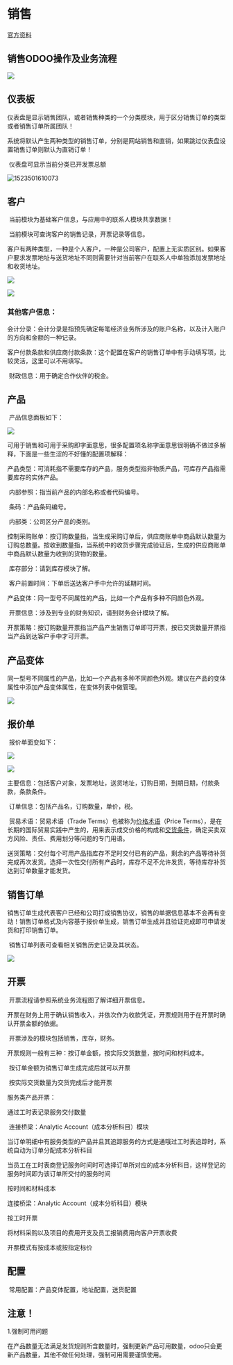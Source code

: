 # 销售

[官方资料](https://cdn.openerp.hk/sale)

## 销售ODOO操作及业务流程

![](./assets/ODOO销售操作流程.png)





## 仪表板

​	仪表盘是显示销售团队，或者销售种类的一个分类模块，用于区分销售订单的类型或者销售订单所属团队！

​	系统将默认产生两种类型的销售订单，分别是网站销售和直销，如果跳过仪表盘设置销售订单则默认为直销订单！

​	仪表盘可显示当前分类已开发票总额

![1523501610073](./assets/仪表盘.png)



## 客户

​	当前模块为基础客户信息，与应用中的联系人模块共享数据！

​	当前模块可查询客户的销售记录，开票记录等信息。

​	客户有两种类型，一种是个人客户，一种是公司客户，配置上无实质区别。如果客户要求发票地址与送货地址不同则需要针对当前客户在联系人中单独添加发票地址和收货地址。

![](./assets/客户信息_发票地址收货地址配置.png)

![](./assets/客户信息_联系人类型.png)



### 其他客户信息：

​	会计分录：会计分录是指预先确定每笔经济业务所涉及的账户名称，以及计入账户的方向和金额的一种记录。

​	客户付款条款和供应商付款条款：这个配置在客户的销售订单中有手动填写项，比较灵活，这里可以不用填写。

​	财政信息：用于确定合作伙伴的税金。



## 产品

​	产品信息面板如下：

![](./assets/产品填写.png)

​	可用于销售和可用于采购即字面意思，很多配置项名称字面意思很明确不做过多解释，下面是一些生涩的不好懂的配置项解释：

​	产品类型：可消耗指不需要库存的产品，服务类型指非物质产品，可库存产品指需要库存的实体产品。

​	内部参照：指当前产品的内部名称或者代码编号。

​	条码：产品条码编号。

​	内部类：公司区分产品的类别。

​	控制采购账单：按订购数量指，当生成采购订单后，供应商账单中商品默认数量为订购总数量。按收到数量指，当系统中的收货步骤完成验证后，生成的供应商账单中商品默认数量为收到的货物的数量。

​	库存部分：请到库存模块了解。

​	客户前置时间：下单后送达客户手中允许的延期时间。

​	产品变体：同一型号不同属性的产品，比如一个产品有多种不同颜色外观。

​	开票信息：涉及到专业的财务知识，请到财务会计模块了解。

​	开票策略：按订购数量开票指当产品产生销售订单即可开票，按已交货数量开票指当产品到达客户手中才可开票。



## 产品变体

​	同一型号不同属性的产品，比如一个产品有多种不同颜色外观。建议在产品的变体属性中添加产品变体属性，在变体列表中做管理。

![](./assets/变体.png)	



## 报价单

​	报价单面变如下：

![](./assets/报价单.png)	

![](./assets/报价单其他信息.png)

​	主要信息：包括客户对象，发票地址，送货地址，订购日期，到期日期，付款条款，条款条件。

​	订单信息：包括产品名，订购数量，单价，税。

​	贸易术语：贸易术语（Trade Terms）也被称为[价格术语](https://baike.baidu.com/item/%E4%BB%B7%E6%A0%BC%E6%9C%AF%E8%AF%AD)（Price Terms），是在长期的国际贸易实践中产生的，用来表示成交价格的构成和[交货条件](https://baike.baidu.com/item/%E4%BA%A4%E8%B4%A7%E6%9D%A1%E4%BB%B6)，确定买卖双方风险、责任、费用划分等问题的专门用语。

​	送货策略：交付每个可用产品指库存不足时交付已有的产品，剩余的产品等待补货完成再次发货。选择一次性交付所有产品时，库存不足不允许发货，等待库存补货达到订单数量才能发货。			



## 销售订单

​	销售订单生成代表客户已经和公司打成销售协议，销售的单据信息基本不会再有变动！销售订单格式及内容基于报价单生成，销售订单生成并且验证完成即可申请发货和打印销售订单。

​	销售订单列表可查看相关销售历史记录及其状态。

![](./assets/销售订单列表信息.png)



## 开票

​	开票流程请参照系统业务流程图了解详细开票信息。

​	开票在财务上用于确认销售收入，并依次作为收款凭证，开票规则用于在开票时确认开票金额的依据。

​	开票涉及的模块包括销售，库存，财务。	

​	开票规则一般有三种：按订单金额，按实际交货数量，按时间和材料成本。

​	按订单金额为销售订单生成完成后就可以开票

​	按实际交货数量为交货完成后才能开票



服务类产品开票：

通过工时表记录服务交付数量

​	连接桥梁：Analytic Account（成本分析科目）模块

​	当订单明细中有服务类型的产品并且其追踪服务的方式是通哦过工时表追踪时，系统自动为订单分配成本分析科目

​	当员工在工时表商登记服务时间时可选择订单所对应的成本分析科目，这样登记的服务时间即为该订单所交付的服务时间



按时间和材料成本

连接桥梁：Analytic Account（成本分析科目）模块

按工时开票

将材料采购以及项目的费用开支及员工报销费用向客户开票收费

开票模式有按成本或按指定标价



## 配置

​	常用配置：产品变体配置，地址配置，送货配置

## 注意！

1.强制可用问题

​	在产品数量无法满足发货规则所含数量时，强制更新产品可用数量，odoo只会更新产品数量，其他不做任何处理，强制可用需要谨慎使用。

